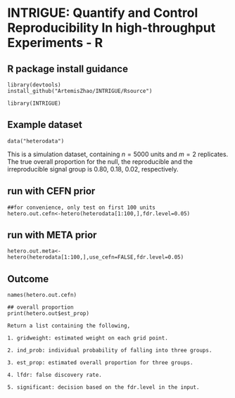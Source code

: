 # INTRIGUE: Quantify and Control Reproducibility In high-throughput Experiments - R

## R package install guidance
```{r}
library(devtools)
install_github("ArtemisZhao/INTRIGUE/Rsource")
```

```{r}
library(INTRIGUE)
```

## Example dataset
```{r}
data("heterodata")
```

This is a simulation dataset, containing $n=5000$ units and $m=2$ replicates. The true overall proportion for the null, the reproducible and the irreproducible signal group is $0.80$, $0.18$, $0.02$, respectively.

## run with CEFN prior
```{r}
##for convenience, only test on first 100 units 
hetero.out.cefn<-hetero(heterodata[1:100,],fdr.level=0.05)
```

## run with META prior
```{r}
hetero.out.meta<-hetero(heterodata[1:100,],use_cefn=FALSE,fdr.level=0.05)
```
## Outcome
```{r}
names(hetero.out.cefn)

## overall proportion
print(hetero.out$est_prop)
```
``` 
Return a list containing the following,

1. gridweight: estimated weight on each grid point.

2. ind_prob: individual probability of falling into three groups.

3. est_prop: estimated overall proportion for three groups.

4. lfdr: false discovery rate.

5. significant: decision based on the fdr.level in the input.



